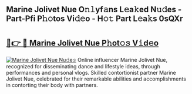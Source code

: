 ## Marine Jolivet Nue O𝚗𝚕yf𝚊ns L𝚎a𝚔ed N𝚞𝚍es - Part-Pfi P𝚑𝚘tos Vi𝚍𝚎o - H𝚘𝚝 Part L𝚎a𝚔s 0sQXr

# <h2><a href="http://kfbhv6w.oniu.top/?m=Marine+Jolivet+Nue">🔗👉 🔴 Marine Jolivet Nue P𝚑ot𝚘𝚜 V𝚒d𝚎o</a></h2>

[![Marine Jolivet Nue Nu𝚍e𝚜](https://i.imgur.com/0qMVB7G.gif)](http://kfbhv6w.oniu.top/?m=Marine+Jolivet+Nue)
Online influencer Marine Jolivet Nue, recognized for disseminating dance and lifestyle ideas, through performances and personal vlogs. Skilled contortionist partner Marine Jolivet Nue, celebrated for their remarkable abilities and accomplishments in contorting their body with partners.  
